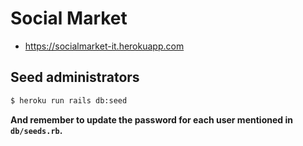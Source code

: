 # Social Market

- https://socialmarket-it.herokuapp.com

## Seed administrators

```bash
$ heroku run rails db:seed
```

**And remember to update the password for each user mentioned in `db/seeds.rb`.**

